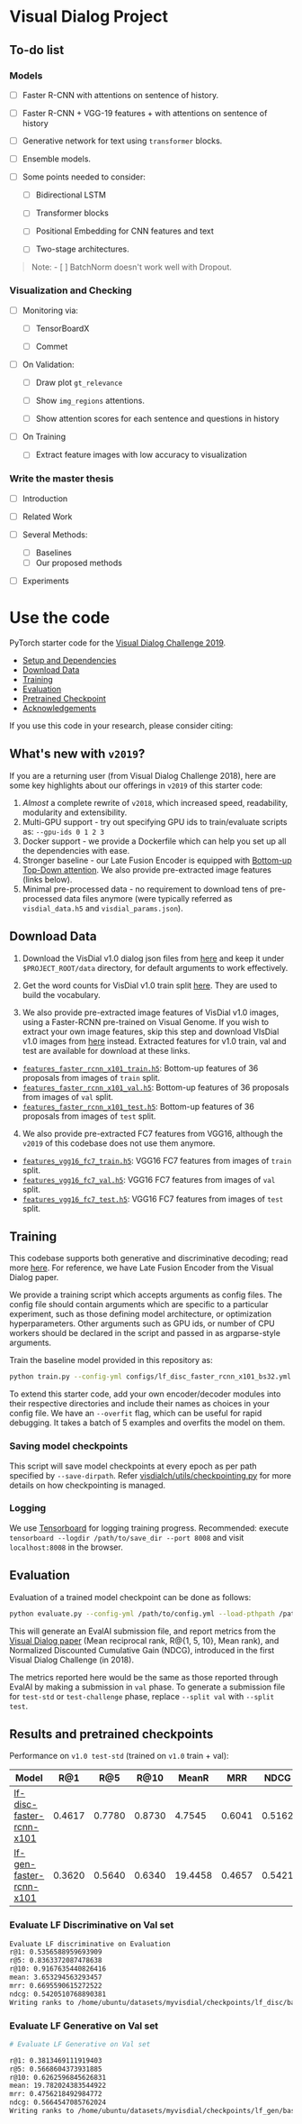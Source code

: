 Visual Dialog Project 
====================================


## To-do list

### Models
- [ ] Faster R-CNN with attentions on sentence of history.
- [ ] Faster R-CNN + VGG-19 features + with attentions on sentence of history
- [ ] Generative network for text using `transformer` blocks.
- [ ] Ensemble models. 

- [ ] Some points needed to consider: 
    - [ ] Bidirectional LSTM
    - [ ] Transformer blocks
    - [ ] Positional Embedding for CNN features and text
    - [ ] Two-stage architectures.


> Note: 
    - [ ] BatchNorm doesn't work well with Dropout.


### Visualization and Checking
- [ ] Monitoring via: 
    - [ ] TensorBoardX
    - [ ] Commet 


- [ ] On Validation:
    - [ ] Draw plot `gt_relevance`
    - [ ] Show `img_regions` attentions.
    - [ ] Show attention scores for each sentence and questions in history


- [ ] On Training 
    - [ ] Extract feature images with low accuracy to visualization

     
### Write the master thesis   

- [ ] Introduction 
- [ ] Related Work
- [ ] Several Methods:
    - [ ] Baselines
    - [ ] Our proposed methods
- [ ] Experiments




# Use the code

PyTorch starter code for the [Visual Dialog Challenge 2019][1].

  * [Setup and Dependencies](#setup-and-dependencies)
  * [Download Data](#download-data)
  * [Training](#training)
  * [Evaluation](#evaluation)
  * [Pretrained Checkpoint](#pretrained-checkpoint)
  * [Acknowledgements](#acknowledgements)

If you use this code in your research, please consider citing:



What's new with `v2019`?
------------------------

If you are a returning user (from Visual Dialog Challenge 2018), here are some key highlights about our offerings in `v2019` of this starter code:

1. _Almost_ a complete rewrite of `v2018`, which increased speed, readability, modularity and extensibility.
2. Multi-GPU support - try out specifying GPU ids to train/evaluate scripts as: `--gpu-ids 0 1 2 3`
3. Docker support - we provide a Dockerfile which can help you set up all the dependencies with ease.
4. Stronger baseline - our Late Fusion Encoder is equipped with [Bottom-up Top-Down attention][6]. We also provide pre-extracted image features (links below).
5. Minimal pre-processed data - no requirement to download tens of pre-processed data files anymore (were typically referred as `visdial_data.h5` and `visdial_params.json`).

Download Data
-------------

1. Download the VisDial v1.0 dialog json files from [here][7] and keep it under `$PROJECT_ROOT/data` directory, for default arguments to work effectively.

2. Get the word counts for VisDial v1.0 train split [here][9]. They are used to build the vocabulary.

3. We also provide pre-extracted image features of VisDial v1.0 images, using a Faster-RCNN pre-trained on Visual Genome. If you wish to extract your own image features, skip this step and download VIsDial v1.0 images from [here][7] instead. Extracted features for v1.0 train, val and test are available for download at these links.

  * [`features_faster_rcnn_x101_train.h5`](https://s3.amazonaws.com/visual-dialog/data/v1.0/2019/features_faster_rcnn_x101_train.h5): Bottom-up features of 36 proposals from images of `train` split.
  * [`features_faster_rcnn_x101_val.h5`](https://s3.amazonaws.com/visual-dialog/data/v1.0/2019/features_faster_rcnn_x101_val.h5): Bottom-up features of 36 proposals from images of `val` split.
  * [`features_faster_rcnn_x101_test.h5`](https://s3.amazonaws.com/visual-dialog/data/v1.0/2019/features_faster_rcnn_x101_test.h5): Bottom-up features of 36 proposals from images of `test` split.

4. We also provide pre-extracted FC7 features from VGG16, although the `v2019` of this codebase does not use them anymore.

  * [`features_vgg16_fc7_train.h5`](https://s3.amazonaws.com/visual-dialog/data/v1.0/2019/features_vgg16_fc7_train.h5): VGG16 FC7 features from images of `train` split.
  * [`features_vgg16_fc7_val.h5`](https://s3.amazonaws.com/visual-dialog/data/v1.0/2019/features_vgg16_fc7_val.h5): VGG16 FC7 features from images of `val` split.
  * [`features_vgg16_fc7_test.h5`](https://s3.amazonaws.com/visual-dialog/data/v1.0/2019/features_vgg16_fc7_test.h5): VGG16 FC7 features from images of `test` split.


Training
--------

This codebase supports both generative and discriminative decoding; read more [here][16]. For reference, we have Late Fusion Encoder from the Visual Dialog paper.

We provide a training script which accepts arguments as config files. The config file should contain arguments which are specific to a particular experiment, such as those defining model architecture, or optimization hyperparameters. Other arguments such as GPU ids, or number of CPU workers should be declared in the script and passed in as argparse-style arguments.

Train the baseline model provided in this repository as:

```sh
python train.py --config-yml configs/lf_disc_faster_rcnn_x101_bs32.yml --gpu-ids 0 1 # provide more ids for multi-GPU execution other args...
```

To extend this starter code, add your own encoder/decoder modules into their respective directories and include their names as choices in your config file. We have an `--overfit` flag, which can be useful for rapid debugging. It takes a batch of 5 examples and overfits the model on them.

### Saving model checkpoints

This script will save model checkpoints at every epoch as per path specified by `--save-dirpath`. Refer [visdialch/utils/checkpointing.py][19] for more details on how checkpointing is managed.

### Logging

We use [Tensorboard][5] for logging training progress. Recommended: execute `tensorboard --logdir /path/to/save_dir --port 8008` and visit `localhost:8008` in the browser.


Evaluation
----------

Evaluation of a trained model checkpoint can be done as follows:

```sh
python evaluate.py --config-yml /path/to/config.yml --load-pthpath /path/to/checkpoint.pth --split val --gpu-ids 0
```

This will generate an EvalAI submission file, and report metrics from the [Visual Dialog paper][13] (Mean reciprocal rank, R@{1, 5, 10}, Mean rank), and Normalized Discounted Cumulative Gain (NDCG), introduced in the first Visual Dialog Challenge (in 2018).

The metrics reported here would be the same as those reported through EvalAI by making a submission in `val` phase. To generate a submission file for `test-std` or `test-challenge` phase, replace `--split val` with `--split test`.


Results and pretrained checkpoints
----------------------------------

Performance on `v1.0 test-std` (trained on `v1.0` train + val):

  Model  |  R@1   |  R@5   |  R@10  | MeanR  |  MRR   |  NDCG  |
 ------- | ------ | ------ | ------ | ------ | ------ | ------ |
[lf-disc-faster-rcnn-x101][12] | 0.4617 | 0.7780 | 0.8730 |  4.7545| 0.6041 | 0.5162 |
[lf-gen-faster-rcnn-x101][20]  | 0.3620 | 0.5640 | 0.6340 | 19.4458| 0.4657 | 0.5421 |


### Evaluate LF Discriminative on Val set
```bash
Evaluate LF discriminative on Evaluation
r@1: 0.5356588959693909
r@5: 0.8363372087478638
r@10: 0.9167635440826416
mean: 3.653294563293457
mrr: 0.6695590615272522
ndcg: 0.5420510768890381
Writing ranks to /home/ubuntu/datasets/myvisdial/checkpoints/lf_disc/baseline/output/val_ranks.json
```

### Evaluate LF Generative on Val set
```bash
# Evaluate LF Generative on Val set

r@1: 0.3813469111919403
r@5: 0.5668604373931885
r@10: 0.6262596845626831
mean: 19.782024383544922
mrr: 0.4756218492984772
ndcg: 0.5664547085762024
Writing ranks to /home/ubuntu/datasets/myvisdial/checkpoints/lf_gen/baseline/output/val_ranks.json
```

[1]: https://visualdialog.org/challenge/2019
[2]: https://conda.io/docs/user-guide/install/download.html
[3]: http://images.cocodataset.org/zips/train2014.zip
[4]: http://images.cocodataset.org/zips/val2014.zip
[5]: https://www.github.com/lanpa/tensorboardX
[6]: https://arxiv.org/abs/1707.07998
[7]: https://visualdialog.org/data
[9]: https://s3.amazonaws.com/visual-dialog/data/v1.0/2019/visdial_1.0_word_counts_train.json
[10]: https://visualdialog.org/data
[11]: http://www.robots.ox.ac.uk/~vgg/research/very_deep/
[12]: https://s3.amazonaws.com/visual-dialog/data/v1.0/2019/lf_disc_faster_rcnn_x101_trainval.pth
[13]: https://arxiv.org/abs/1611.08669
[14]: https://www.github.com/batra-mlp-lab/visdial-rl
[15]: https://www.github.com/batra-mlp-lab/visdial
[16]: https://visualdialog.org/challenge/2018#faq
[17]: https://www.github.com/allenai/allennlp
[18]: https://www.github.com/nvidia/nvidia-docker
[19]: https://github.com/batra-mlp-lab/visdial-challenge-starter-pytorch/blob/master/visdialch/utils/checkpointing.py
[20]: https://s3.amazonaws.com/visual-dialog/data/v1.0/2019/lf_gen_faster_rcnn_x101_train.pth

